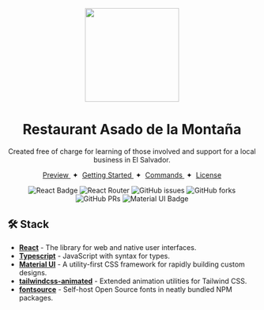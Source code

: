 <div align="center">
<img src="public/utils/Asadosdelamontaña.png" height="190px" width="auto" /> 
<h1>
 Restaurant Asado de la Montaña
</h1>
<p>Created free of charge for learning of those involved and support for a local business in El Salvador.</p>
</div>

<div align="center">
    <a href="#" target="_blank">
        Preview
    </a>
    <span>&nbsp;✦&nbsp;</span>
    <a href="#-getting-started">
        Getting Started
    </a>
    <span>&nbsp;✦&nbsp;</span>
    <a href="#-commands">
        Commands
    </a>
    <span>&nbsp;✦&nbsp;</span>
    <a href="#-license">
        License
    </a>
</div>

<p></p>

<div align="center">

![React Badge](https://img.shields.io/badge/React-20232A?style=flat&logo=react&logoColor=61DAFB)
![React Router](	https://img.shields.io/badge/React_Router-CA4245?style=flat&logo=react-router&logoColor=white)
![GitHub issues](https://img.shields.io/github/issues/arual0904/sv-fe-asado-montana.svg)
![GitHub forks](https://img.shields.io/github/forks/arual0904/sv-fe-asado-montana.svg)
![GitHub PRs](https://img.shields.io/github/issues-pr/arual0904/sv-fe-asado-montana.svg)
![Material UI Badge](https://img.shields.io/badge/Material--UI-0081CB?style=flat&logo=mui&logoColor=white)
</div>

## 🛠️ Stack

- [**React**](https://es.react.dev/) - The library for web and native user interfaces.
- [**Typescript**](https://www.typescriptlang.org/) - JavaScript with syntax for types.
- [**Material UI**](https://tailwindcss.com/) - A utility-first CSS framework for rapidly building custom designs.
- [**tailwindcss-animated**](https://github.com/new-data-services/tailwindcss-animated) - Extended animation utilities for Tailwind CSS.
- [**fontsource**](https://fontsource.org/) - Self-host Open Source fonts in neatly bundled NPM packages.

